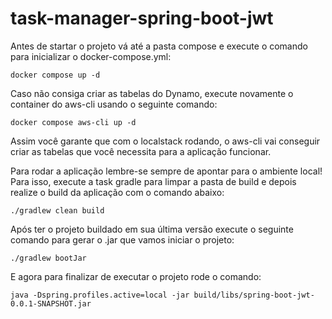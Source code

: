 # task-manager-spring-boot-jwt

Antes de startar o projeto vá até a pasta compose 
e execute o comando para inicializar o docker-compose.yml:
```shell
docker compose up -d
```
Caso não consiga criar as tabelas do Dynamo, execute novamente o container do
aws-cli usando o seguinte comando:
```shell
docker compose aws-cli up -d
```
Assim você garante que com o localstack rodando, o aws-cli vai conseguir criar
as tabelas que você necessita para a aplicação funcionar.

Para rodar a aplicação lembre-se sempre de apontar para o ambiente local!
Para isso, execute a task gradle para limpar a pasta de build e depois realize
o build da aplicação com o comando abaixo:
```shell
./gradlew clean build
```

Após ter o projeto buildado em sua última versão execute o seguinte comando para
gerar o .jar que vamos iniciar o projeto:
```shell
./gradlew bootJar
```
E agora para finalizar de executar o projeto rode o comando:
```shell
java -Dspring.profiles.active=local -jar build/libs/spring-boot-jwt-0.0.1-SNAPSHOT.jar
```
